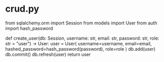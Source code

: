 # crud.py
from sqlalchemy.orm import Session
from models import User
from auth import hash_password

def create_user(db: Session, username: str, email: str, password: str, role: str = "user") -> User:
    user = User(
        username=username,
        email=email,
        hashed_password=hash_password(password),
        role=role
    )
    db.add(user)
    db.commit()
    db.refresh(user)
    return user
